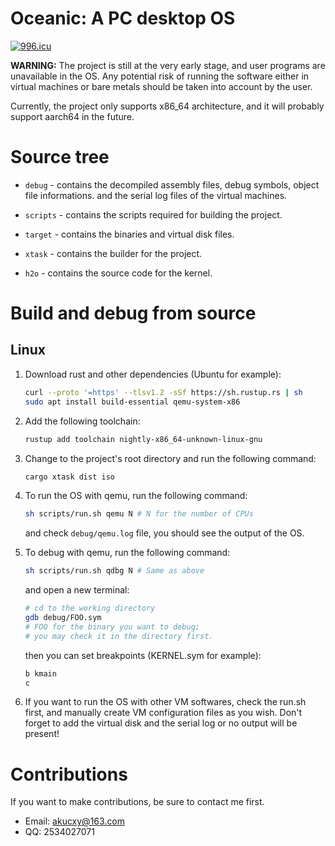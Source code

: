 # Oceanic: A PC desktop OS

[![996.icu](https://img.shields.io/badge/link-996.icu-red.svg)](https://996.icu)

**WARNING:** The project is still at the very early stage, and user programs are
unavailable in the OS. Any potential risk of running the software either in 
virtual machines or bare metals should be taken into account by the user.

Currently, the project only supports x86_64 architecture, and it will probably
support aarch64 in the future. 

# Source tree

* ```debug``` - contains the decompiled assembly files, debug symbols, object
  file informations. and the serial log files of the virtual machines.

* ```scripts``` - contains the scripts required for building the project.
* ```target``` - contains the binaries and virtual disk files.
* ```xtask``` - contains the builder for the project.
* ```h2o``` - contains the source code for the kernel.

# Build and debug from source

## Linux

1. Download rust and other dependencies (Ubuntu for example):

   ```sh
   curl --proto '=https' --tlsv1.2 -sSf https://sh.rustup.rs | sh
   sudo apt install build-essential qemu-system-x86
   ```

2. Add the following toolchain:

   ```sh
   rustup add toolchain nightly-x86_64-unknown-linux-gnu
   ```

3. Change to the project's root directory and run the following command:

   ```sh
   cargo xtask dist iso
   ```

4. To run the OS with qemu, run the following command:

   ```sh
   sh scripts/run.sh qemu N # N for the number of CPUs
   ```

   and check ```debug/qemu.log``` file, you should see the output of the OS.

5. To debug with qemu, run the following command:

   ```sh
   sh scripts/run.sh qdbg N # Same as above
   ```

   and open a new terminal:

   ```sh
   # cd to the working directory
   gdb debug/FOO.sym
   # FOO for the binary you want to debug;
   # you may check it in the directory first.
   ```

   then you can set breakpoints (KERNEL.sym for example):

   ```sh
   b kmain
   c
   ```

6. If you want to run the OS with other VM softwares, check the run.sh first,
   and manually create VM configuration files as you wish. Don't forget to add
   the virtual disk and the serial log or no output will be present!

# Contributions

If you want to make contributions, be sure to contact me first.
* Email: [akucxy@163.com](mailto:akucxy@163.com)
* QQ: 2534027071
